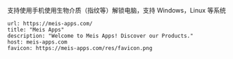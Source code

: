 支持使用手机使用生物介质（指纹等）解锁电脑，支持 Windows，Linux 等系统

```cardlink
url: https://meis-apps.com/
title: "Meis Apps"
description: "Welcome to Meis Apps! Discover our Products."
host: meis-apps.com
favicon: https://meis-apps.com/res/favicon.png
```
